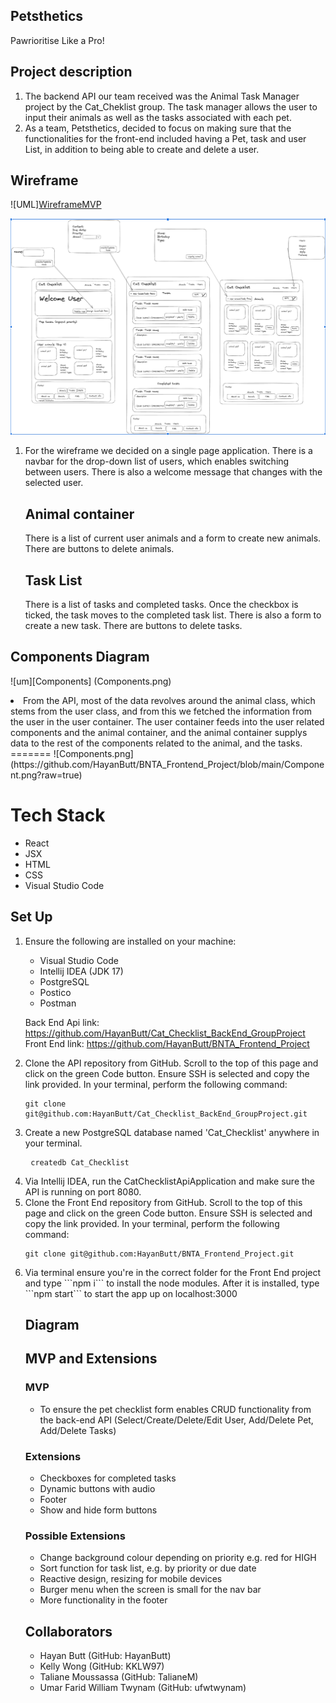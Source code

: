 
## Petsthetics 
Pawrioritise Like a Pro!


## Project description

<ol>

<li> The backend API our team received was the Animal Task Manager project by the Cat_Cheklist group. The task manager allows the user to input their animals as well as the tasks associated with each pet.  </li>

<li> As a team, Petsthetics, decided to focus on making sure that the functionalities for the front-end included having a Pet, task and user List, in addition to being able to create and delete a user. </li>

</ol>

## Wireframe

![UML][WireframeMVP](WireframeMVP.png)

![WireframeExtensions](Wireframe.png)

<ol>

<li> For the wireframe we decided on a single page application. There is a navbar for the drop-down list of users, which enables switching between users. There is also a welcome message that changes with the selected user.  </li>

## Animal container

There is a list of current user animals and a form to create new animals. There are buttons to delete animals.

## Task List

There is a list of tasks and completed tasks. Once the checkbox is ticked, the task moves to the completed task list. There is also a form to create a new task. There are buttons to delete tasks.
</ol>

## Components Diagram


![um][Components] (Components.png)

<li> From the API, most of the data revolves around the animal class, which stems from the user class, and from this we fetched the information from the user in the user container. The user container feeds into the user related components and the animal container,  and the animal container supplys data to the rest of the components related to the animal, and the tasks.   </li>
=======
![Components.png](https://github.com/HayanButt/BNTA_Frontend_Project/blob/main/Component.png?raw=true)

# Tech Stack
<ul>
    <li>React</li>
    <li>JSX</li>
    <li>HTML</li>
    <li>CSS</li>
    <li>Visual Studio Code</li>
</ul>

## Set Up 

<ol>
<li>Ensure the following are installed on your machine:</li>
<ul>
<li>Visual Studio Code</li>
<li>Intellij IDEA (JDK 17)</li>
<li>PostgreSQL</li>
<li>Postico</li>
<li>Postman</li>
</ul>

Back End Api link: https://github.com/HayanButt/Cat_Checklist_BackEnd_GroupProject
Front End link: https://github.com/HayanButt/BNTA_Frontend_Project


<li> Clone the API repository from GitHub. Scroll to the top of this page and click on the green Code button. Ensure SSH is selected and copy the link provided. In your terminal, perform the following command:
  <pre><code>git clone git@github.com:HayanButt/Cat_Checklist_BackEnd_GroupProject.git</code></pre> </li>

<li> Create a new PostgreSQL database named 'Cat_Checklist' anywhere in your terminal.</li>
  <pre> <code>createdb Cat_Checklist </code></pre>

<li> Via Intellij IDEA, run the CatChecklistApiApplication and make sure the API is running on port 8080.</li>

<li> Clone the Front End repository from GitHub. Scroll to the top of this page and click on the green Code button. Ensure SSH is selected and copy the link provided. In your terminal, perform the following command:
  <pre><code>git clone git@github.com:HayanButt/BNTA_Frontend_Project.git</code></pre> </li>

<li>Via terminal ensure you're in the correct folder for the Front End project and type 
```npm i``` 
to install the node modules. After it is installed, type 
```npm start```
to start the app up on localhost:3000</li>

## Diagram

## MVP and Extensions
### MVP
* To ensure the pet checklist form enables CRUD functionality from the back-end API (Select/Create/Delete/Edit User, Add/Delete Pet, Add/Delete Tasks)

### Extensions
* Checkboxes for completed tasks
* Dynamic buttons with audio
* Footer
* Show and hide form buttons

### Possible Extensions
* Change background colour depending on priority e.g. red for HIGH
* Sort function for task list, e.g. by priority or due date
* Reactive design, resizing for mobile devices
* Burger menu when the screen is small for the nav bar
* More functionality in the footer

## Collaborators
<ul>
    <li>Hayan Butt (GitHub: HayanButt) </li>
    <li>Kelly Wong (GitHub: KKLW97)</li>
    <li>Taliane Moussassa (GitHub: TalianeM)</li>
    <li>Umar Farid William Twynam (GitHub: ufwtwynam) </li>
</ul>
